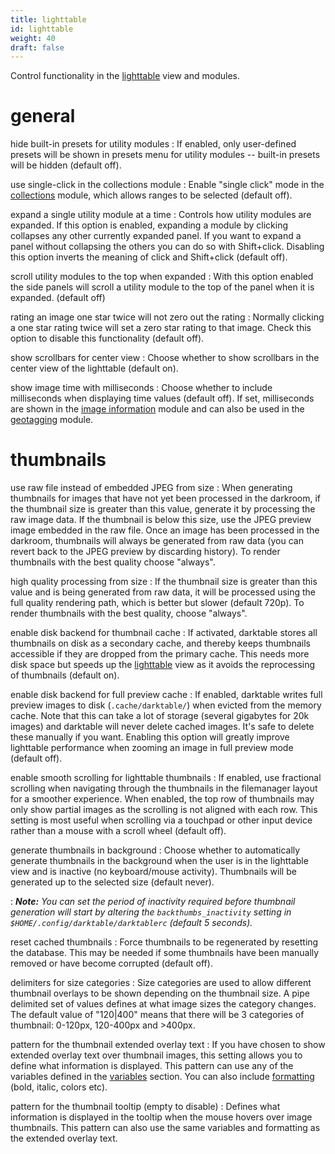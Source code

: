 ```yaml
---
title: lighttable
id: lighttable
weight: 40
draft: false
---
```


Control functionality in the [lighttable](../lighttable/_index.md) view and modules.

# general

hide built-in presets for utility modules
: If enabled, only user-defined presets will be shown in presets menu for utility modules -- built-in presets will be hidden (default off).

use single-click in the collections module
: Enable "single click" mode in the [collections](../module-reference/utility-modules/shared/collections.md) module, which allows ranges to be selected (default off).

expand a single utility module at a time
: Controls how utility modules are expanded. If this option is enabled, expanding a module by clicking collapses any other currently expanded panel. If you want to expand a panel without collapsing the others you can do so with Shift+click. Disabling this option inverts the meaning of click and Shift+click (default off).

scroll utility modules to the top when expanded
: With this option enabled the side panels will scroll a utility module to the top of the panel when it is expanded. (default off)

rating an image one star twice will not zero out the rating
: Normally clicking a one star rating twice will set a zero star rating to that image. Check this option to disable this functionality (default off).

show scrollbars for center view
: Choose whether to show scrollbars in the center view of the lighttable (default on).

show image time with milliseconds
: Choose whether to include milliseconds when displaying time values (default off). If set, milliseconds are shown in the [image information](../../module-reference/utility-modules/shared/image-information.md) module and can also be used in the [geotagging](../../module-reference/utility-modules/shared/geotagging.md) module.

# thumbnails

use raw file instead of embedded JPEG from size
: When generating thumbnails for images that have not yet been processed in the darkroom, if the thumbnail size is greater than this value, generate it by processing the raw image data. If the thumbnail is below this size, use the JPEG preview image embedded in the raw file. Once an image has been processed in the darkroom, thumbnails will always be generated from raw data (you can revert back to the JPEG preview by discarding history). To render thumbnails with the best quality choose "always".

high quality processing from size
: If the thumbnail size is greater than this value and is being generated from raw data, it will be processed using the full quality rendering path, which is better but slower (default 720p). To render thumbnails with the best quality, choose "always".

enable disk backend for thumbnail cache
: If activated, darktable stores all thumbnails on disk as a secondary cache, and thereby keeps thumbnails accessible if they are dropped from the primary cache. This needs more disk space but speeds up the [lighttable](../lighttable/_index.md) view as it avoids the reprocessing of thumbnails (default on).

enable disk backend for full preview cache
: If enabled, darktable writes full preview images to disk (`.cache/darktable/`) when evicted from the memory cache. Note that this can take a lot of storage (several gigabytes for 20k images) and darktable will never delete cached images. It's safe to delete these manually if you want. Enabling this option will greatly improve lighttable performance when zooming an image in full preview mode (default off).

enable smooth scrolling for lighttable thumbnails
: If enabled, use fractional scrolling when navigating through the thumbnails in the filemanager layout for a smoother experience. When enabled, the top row of thumbnails may only show partial images as the scrolling is not aligned with each row. This setting is most useful when scrolling via a touchpad or other input device rather than a mouse with a scroll wheel (default off).

generate thumbnails in background
: Choose whether to automatically generate thumbnails in the background when the user is in the lighttable view and is inactive (no keyboard/mouse activity). Thumbnails will be generated up to the selected size (default never).

: _**Note:** You can set the period of inactivity required before thumbnail generation will start by altering the `backthumbs_inactivity` setting in `$HOME/.config/darktable/darktablerc` (default 5 seconds)._

reset cached thumbnails
: Force thumbnails to be regenerated by resetting the database. This may be needed if some thumbnails have been manually removed or have become corrupted (default off).

delimiters for size categories
: Size categories are used to allow different thumbnail overlays to be shown depending on the thumbnail size. A pipe delimited set of values defines at what image sizes the category changes. The default value of "120|400" means that there will be 3 categories of thumbnail: 0-120px, 120-400px and >400px.

pattern for the thumbnail extended overlay text
: If you have chosen to show extended overlay text over thumbnail images, this setting allows you to define what information is displayed. This pattern can use any of the variables defined in the [variables](../special-topics/variables.md) section. You can also include [formatting](../special-topics/variables.md#formatting) (bold, italic, colors etc).

pattern for the thumbnail tooltip (empty to disable)
: Defines what information is displayed in the tooltip when the mouse hovers over image thumbnails. This pattern can also use the same variables and formatting as the extended overlay text.
